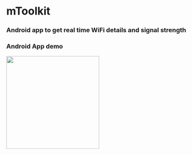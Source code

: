 # mToolkit
### Android app to get real time WiFi details and signal strength
<div align="centre">
<h3>Android App demo</h3>
<img src="mToolkit.gif" width=245px>&emsp;&emsp;&emsp;
</div>
